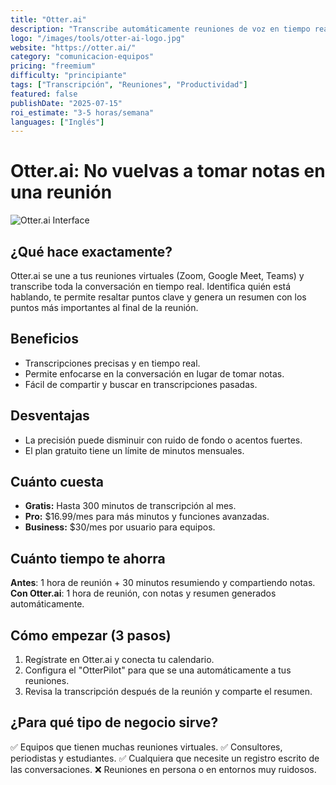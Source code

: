 ```yaml
---
title: "Otter.ai"
description: "Transcribe automáticamente reuniones de voz en tiempo real, identifica a los oradores y genera resúmenes."
logo: "/images/tools/otter-ai-logo.jpg"
website: "https://otter.ai/"
category: "comunicacion-equipos"
pricing: "freemium"
difficulty: "principiante"
tags: ["Transcripción", "Reuniones", "Productividad"]
featured: false
publishDate: "2025-07-15"
roi_estimate: "3-5 horas/semana"
languages: ["Inglés"]
---
```


# Otter.ai: No vuelvas a tomar notas en una reunión

![Otter.ai Interface](/images/tools/otter-ai-hero.jpg)

## ¿Qué hace exactamente?
Otter.ai se une a tus reuniones virtuales (Zoom, Google Meet, Teams) y transcribe toda la conversación en tiempo real. Identifica quién está hablando, te permite resaltar puntos clave y genera un resumen con los puntos más importantes al final de la reunión.

## Beneficios
- Transcripciones precisas y en tiempo real.
- Permite enfocarse en la conversación en lugar de tomar notas.
- Fácil de compartir y buscar en transcripciones pasadas.

## Desventajas
- La precisión puede disminuir con ruido de fondo o acentos fuertes.
- El plan gratuito tiene un límite de minutos mensuales.

## Cuánto cuesta
- **Gratis:** Hasta 300 minutos de transcripción al mes.
- **Pro:** $16.99/mes para más minutos y funciones avanzadas.
- **Business:** $30/mes por usuario para equipos.

## Cuánto tiempo te ahorra
**Antes**: 1 hora de reunión + 30 minutos resumiendo y compartiendo notas.
**Con Otter.ai**: 1 hora de reunión, con notas y resumen generados automáticamente.

## Cómo empezar (3 pasos)
1. Regístrate en Otter.ai y conecta tu calendario.
2. Configura el "OtterPilot" para que se una automáticamente a tus reuniones.
3. Revisa la transcripción después de la reunión y comparte el resumen.

## ¿Para qué tipo de negocio sirve?
✅ Equipos que tienen muchas reuniones virtuales.
✅ Consultores, periodistas y estudiantes.
✅ Cualquiera que necesite un registro escrito de las conversaciones.
❌ Reuniones en persona o en entornos muy ruidosos.
